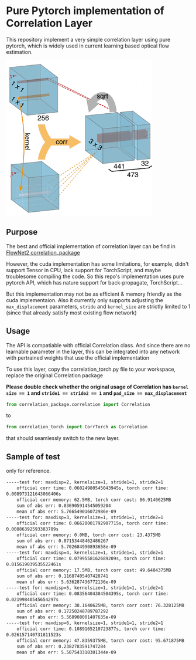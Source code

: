 # Pure Pytorch implementation of Correlation Layer

This repository implement a very simple correlation layer using 
pure pytorch, which is widely used in current learning based
optical flow estimation.

![correlation layer](./corr.png)

## Purpose

The best and official implementation of correlation layer
can be find in [FlowNet2 correlation_package](https://github.com/NVIDIA/flownet2-pytorch/tree/master/networks/correlation_package)

However, the cuda implementation has some limitations, 
for example, didn't support Tensor in CPU, 
lack support for TorchScript, and maybe troublesome compiling the code.
So this repo's implementation uses pure pytorch API, 
which has nature support for back-propagate, TorchScript...

But this implementation may not be as efficient & memory friendly as the cuda implementaion.
Also it currently only supports adjusting the `max_displacement` parameters, 
`stride` and `kernel_size` are strictly limited to 1 (since that already
satisfy most existing flow network)

## Usage

The API is compatiable with official Correlation class. And since there are no
learnable parameter in the layer, this can be integrated into
any network with pertrained weights that use the official implementation  

To use this layer, copy the correlation_torch.py file to your workspace, 
replace the original Correlation package

**Please double check whether the original usage of Correlation has `kernel size == 1`
and `stride1 == stride2 == 1` and `pad_size == max_displacement`**
```python
from correlation_package.correlation import Correlation
```
to
```python
from correlation_torch import CorrTorch as Correlation
```
that should seamlessly switch to the new layer. 


## Sample of test
only for reference. 
```
-----test for: maxdisp=2, kernelsize=1, stride1=1, stride2=1
	official corr time: 0.06024980545043945s, torch corr time: 0.008973121643066406s
	official corr memory: 62.5MB, torch corr cost: 86.9140625MB
	sum of abs err: 0.036905914545059204
	mean of abs err: 5.766549016072986e-09
-----test for: maxdisp=3, kernelsize=1, stride1=1, stride2=1
	official corr time: 0.06620001792907715s, torch corr time: 0.00886392593383789s
	official corr memory: 0.0MB, torch corr cost: 23.4375MB
	sum of abs err: 0.07153448462486267
	mean of abs err: 5.702684990893658e-09
-----test for: maxdisp=4, kernelsize=1, stride1=1, stride2=1
	official corr time: 0.0799558162689209s, torch corr time: 0.015619039535522461s
	official corr memory: 17.5MB, torch corr cost: 49.6484375MB
	sum of abs err: 0.11687405407428741
	mean of abs err: 5.636287436772136e-09
-----test for: maxdisp=5, kernelsize=1, stride1=1, stride2=1
	official corr time: 0.08356404304504395s, torch corr time: 0.02199840545654297s
	official corr memory: 38.1640625MB, torch corr cost: 76.328125MB
	sum of abs err: 0.17250248789787292
	mean of abs err: 5.568908001407635e-09
-----test for: maxdisp=6, kernelsize=1, stride1=1, stride2=1
	official corr time: 0.1089165210723877s, torch corr time: 0.026157140731811523s
	official corr memory: 47.8359375MB, torch corr cost: 95.671875MB
	sum of abs err: 0.2382783591747284
	mean of abs err: 5.507543310301344e-09
```

